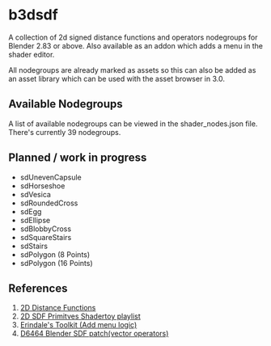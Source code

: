 # b3dsdf

A collection of 2d signed distance functions and operators nodegroups for Blender 2.83 or above. Also available as an addon which adds a menu in the shader editor.

All nodegroups are already marked as assets so this can also be added as an asset library which can be used with the asset browser in 3.0.

## Available Nodegroups

A list of available nodegroups can be viewed in the shader_nodes.json file. There's currently 39 nodegroups.

## Planned / work in progress

- sdUnevenCapsule
- sdHorseshoe
- sdVesica
- sdRoundedCross
- sdEgg
- sdEllipse
- sdBlobbyCross
- sdSquareStairs
- sdStairs
- sdPolygon (8 Points)
- sdPolygon (16 Points)

## References

1. [2D Distance Functions](https://www.iquilezles.org/www/articles/distfunctions2d/distfunctions2d.htm)
2. [2D SDF Primitves Shadertoy playlist](https://www.shadertoy.com/playlist/MXdSRf)
3. [Erindale's Toolkit (Add menu logic)](https://erindale.gumroad.com/l/erintools)
4. [D6464 Blender SDF patch(vector operators)](https://developer.blender.org/D6464)
